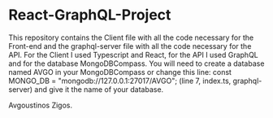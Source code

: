 # React-GraphQL-Project
This repository contains the Client file with all the code necessary for the Front-end and the graphql-server file with all the code necessary for the API.
For the Client I used Typescript and React, for the API I used GraphQL and for the database MongoDBCompass.
You will need to create a database named AVGO in your MongoDBCompass or change this line: const MONGO_DB = "mongodb://127.0.0.1:27017/AVGO"; (line 7, index.ts, graphql-server) and give it the name of your database.


Avgoustinos Zigos.
